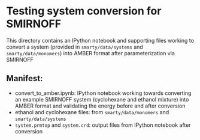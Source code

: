 # Testing system conversion for SMIRNOFF

This directory contains an IPython notebook and supporting files working to convert a system (provided in `smarty/data/systems` and `smarty/data/monomers`) into AMBER format after parameterization via SMIRNOFF

## Manifest:
- convert_to_amber.ipynb: IPython notebook working towards converting an example SMIRNOFF system (cyclohexane and ethanol mixture) into AMBER format and validating the energy before and after conversion
- ethanol and cyclohexane files: from `smarty/data/monomers` and `smarty/data/systems`
- `system.prmtop` and `system.crd`: output files from IPython notebook after conversion
